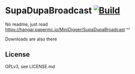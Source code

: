 # SupaDupaBroadcast [![Build](https://github.com/MiniDigger/SupaDupaBroadcast/actions/workflows/build.yml/badge.svg)](https://github.com/MiniDigger/SupaDupaBroadcast/actions/workflows/build.yml)

No readme, just read https://hangar.papermc.io/MiniDigger/SupaDupaBroadcast ^^

Downloads are also there

## License
GPLv3, see LICENSE.md
